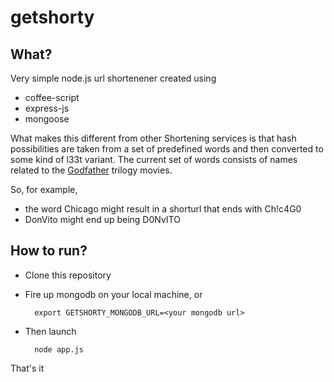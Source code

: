 # getshorty

## What?
Very simple node.js url shortenener created using

* coffee-script
* express-js
* mongoose

What makes this different from other Shortening services
is that hash possibilities are taken from a set of predefined
words and then converted to some kind of l33t variant. The 
current set of words consists of names related to the 
[Godfather](http://www.imdb.com/title/tt0068646/) trilogy movies.

So, for example, 

 * the word Chicago might result in a shorturl that ends with
   Ch!c4G0
 * DonVito might end up being D0NvITO

## How to run?

* Clone this repository
* Fire up mongodb on your local machine, or 

		export GETSHORTY_MONGODB_URL=<your mongodb url> 

* Then launch

		node app.js		

That's it
